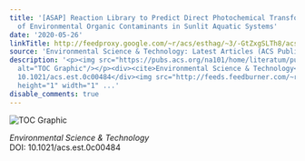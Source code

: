```yaml
---
title: '[ASAP] Reaction Library to Predict Direct Photochemical Transformation Products
  of Environmental Organic Contaminants in Sunlit Aquatic Systems'
date: '2020-05-26'
linkTitle: http://feedproxy.google.com/~r/acs/esthag/~3/-GtZxgSLTh8/acs.est.0c00484
source: 'Environmental Science & Technology: Latest Articles (ACS Publications)'
description: '<p><img src="https://pubs.acs.org/na101/home/literatum/publisher/achs/journals/content/esthag/0/esthag.ahead-of-print/acs.est.0c00484/20200526/images/medium/es0c00484_0005.gif"
  alt="TOC Graphic"/></p><div><cite>Environmental Science & Technology</cite></div><div>DOI:
  10.1021/acs.est.0c00484</div><img src="http://feeds.feedburner.com/~r/acs/esthag/~4/-GtZxgSLTh8"
  height="1" width="1" ...'
disable_comments: true
---
```

<p><img src="https://pubs.acs.org/na101/home/literatum/publisher/achs/journals/content/esthag/0/esthag.ahead-of-print/acs.est.0c00484/20200526/images/medium/es0c00484_0005.gif" alt="TOC Graphic"/></p><div><cite>Environmental Science & Technology</cite></div><div>DOI: 10.1021/acs.est.0c00484</div><img src="http://feeds.feedburner.com/~r/acs/esthag/~4/-GtZxgSLTh8" height="1" width="1" ...